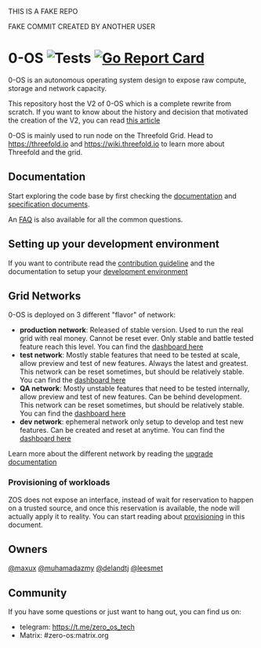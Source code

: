 THIS IS A FAKE REPO 

FAKE COMMIT
CREATED BY ANOTHER USER 

# 0-OS ![Tests](https://github.com/threefoldtech/zos/workflows/Tests%20and%20Coverage/badge.svg) [![Go Report Card](https://goreportcard.com/badge/github.com/threefoldtech/zos)](https://goreportcard.com/report/github.com/threefoldtech/zos)

0-OS is an autonomous operating system design to expose raw compute, storage and network capacity.

This repository host the V2 of 0-OS which is a complete rewrite from scratch. If you want to know about the history and decision that motivated the creation of the V2, you can read [this article](docs/internals/history/readme.md)

0-OS is mainly used to run node on the Threefold Grid.
Head to https://threefold.io and https://wiki.threefold.io to learn more about Threefold and the grid.

## Documentation

Start exploring the code base by first checking the [documentation](/docs) and [specification documents](/specs).

An [FAQ](./docs/faq/readme.md) is also available for all the common questions.

## Setting up your development environment

If you want to contribute read the [contribution guideline](CONTRIBUTING.md) and the documentation to setup your [development environment](qemu/README.md)

## Grid Networks

0-OS is deployed on 3 different "flavor" of network:

- **production network**: Released of stable version. Used to run the real grid with real money. Cannot be reset ever. Only stable and battle tested feature reach this level. You can find the [dashboard here](https://dashboard.grid.tf/)
- **test network**: Mostly stable features that need to be tested at scale, allow preview and test of new features. Always the latest and greatest. This network can be reset sometimes, but should be relatively stable. You can find the [dashboard here](https://dashboard.test.grid.tf/)
- **QA network**: Mostly unstable features that need to be tested internally, allow preview and test of new features. Can be behind development. This network can be reset sometimes, but should be relatively stable. You can find the [dashboard here](https://dashboard.qa.grid.tf/)
- **dev network**: ephemeral network only setup to develop and test new features. Can be created and reset at anytime. You can find the [dashboard here](https://dashboard.dev.grid.tf/)

Learn more about the different network by reading the [upgrade documentation](/docs/internals/identity/upgrade.md#philosophy)

### Provisioning of workloads

ZOS does not expose an interface, instead of wait for reservation to happen on a trusted
source, and once this reservation is available, the node will actually apply it to reality. You can start reading about [provisioning](./docs/provision) in this document.

## Owners

[@maxux](https://github.com/maxux) [@muhamadazmy](https://github.com/muhamadazmy) [@delandtj](https://github.com/delandtj) [@leesmet](https://github.com/leesmet)

## Community

If you have some questions or just want to hang out, you can find us on:
- telegram: https://t.me/zero_os_tech
- Matrix: #zero-os:matrix.org
